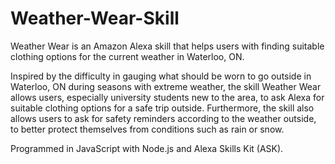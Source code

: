 # Weather-Wear-Skill
Weather Wear is an Amazon Alexa skill that helps users with finding suitable clothing options for the current weather in Waterloo, ON. 

Inspired by the difficulty in gauging what should be worn to go outside in Waterloo, ON during seasons with extreme weather, the skill Weather Wear allows users, especially university students new to the area, to ask Alexa for suitable clothing options for a safe trip outside. Furthermore, the skill also allows users to ask for safety reminders according to the weather outside, to better protect themselves from conditions such as rain or snow.

Programmed in JavaScript with Node.js and Alexa Skills Kit (ASK).
